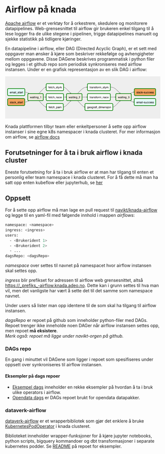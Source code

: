 # Airflow på knada
[Apache airflow](https://airflow.apache.org/docs/apache-airflow/stable/index.html) er et verktøy for å orkestrere, 
skedulere og monitorere datapipelines. Web-grensesnittet til airflow gir brukeren enkel tilgang til å lese logger fra 
de ulike stegene i pipelinen, trigge datapipelines manuelt og sjekke statistikk på tidligere kjøringer. 


En datapipeline i airflow, eller DAG (Directed Acyclic Graph), er et sett med oppgaver man ønsker å kjøre som beskriver
rekkefølge og avhengigheter mellom oppgavene. Disse DAGene beskrives programmatisk i python filer og legges i et github
repo som periodisk synkroniseres med airflow instansen. Under er en grafisk representasjon av en slik DAG i airflow:

![Airflow DAG](dag-eksempel.PNG)

Knada plattformen tilbyr team eller enkeltpersoner å sette opp airflow instanser i sine egne k8s namespacer i 
knada clusteret. For mer informasjon om airflow, se [airflow docs](https://airflow.apache.org/docs/apache-airflow/stable/index.html)

## Forutsetninger for å ta i bruk airflow i knada cluster
Eneste forutsetning for å ta i bruk airflow er at man har tilgang til enten et personlig eller team namespace i knada
clusteret. For å få dette må man ha satt opp enten kubeflow eller jupyterhub, se [her](../kubeflow/README.md) 

## Oppsett
For å sette opp airflow må man lage en pull request til [navikt/knada-airflow](https://github.com/navikt/knada-airflow) 
og legge til en yaml-fil med følgende innhold i mappen _airflows_: 

````bash
namespace: <namespace>
ingress: <ingress>
users:
  - <Brukerident 1>
  - <Brukerident 2>
  - ...
dagsRepo: <dagsRepo>
````

_namespace_ over settes til navnet på namespacet hvor airflow instansen skal settes opp.

_ingress_ blir prefikset for adressen til airflow web grensesnittet, altså https://_prefiks_-airflow.knada.adeo.no. Dette 
kan i grunn settes til hva man vil, men det vanligste har vært å sette det til det samme som namespace navnet. 

Under users så lister man opp identene til de som skal ha tilgang til airflow instansen.

_dagsRepo_ er repoet på github som inneholder python-filer med DAGs. 
Repoet trenger ikke inneholde noen DAGer når airflow instansen settes opp, men repoet **må eksistere**.  
*Merk også: repoet må ligge under navikt-orgen på github.*

### DAGs repo
En gang i minuttet vil DAGene som ligger i repoet som spesifiseres under oppsett over synkroniseres til 
airflow instansen.

#### Eksempler på dags repoer 
- [Eksempel dags](https://github.com/navikt/nada-dags) inneholder en rekke eksempler på hvordan å ta i bruk ulike
operators i airflow.
- [Opendata dags](https://github.com/navikt/opendata-dags) er DAGs repoet brukt for opendata datapakker.

### dataverk-airflow
[dataverk-airflow](https://github.com/navikt/dataverk-airflow) er et wrapperbibliotek som gjør det enklere å 
bruke [KubernetesPodOperator](https://airflow.apache.org/docs/apache-airflow/stable/kubernetes.html) i knada clusteret. 


Biblioteket inneholder wrapper-funksjoner for å kjøre jupyter notebooks, python scripts, bigquery kommandoer og 
dbt transformasjoner i separate kubernetes podder. Se [README](https://github.com/navikt/dataverk-airflow/blob/master/README.md) 
på repoet for eksempler.
